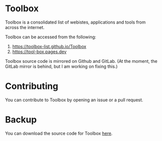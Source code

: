 # Toolbox
Toolbox is a consolidated list of webistes, applications and tools from across the internet. 

Toolbox can be accessed from the following:
1. https://toolbox-list.github.io/Toolbox
2. https://tool-box.pages.dev

Toolbox source code is mirrored on Github and GitLab. (At the moment, the GitLab mirror is behind, but I am working on fixing this.)

# Contributing
You can contribute to Toolbox by opening an issue or a pull request.

# Backup
You can download the source code for Toolbox [here](https://github.com/Toolbox-List/Toolbox/archive/refs/heads/master.zip).